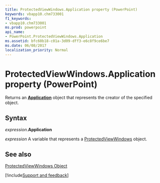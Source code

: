 ```yaml
---
title: ProtectedViewWindows.Application property (PowerPoint)
keywords: vbapp10.chm733001
f1_keywords:
- vbapp10.chm733001
ms.prod: powerpoint
api_name:
- PowerPoint.ProtectedViewWindows.Application
ms.assetid: bfc60b18-c01a-3d09-dff3-e6c8f9ce6be7
ms.date: 06/08/2017
localization_priority: Normal
---
```



# ProtectedViewWindows.Application property (PowerPoint)

Returns an  **[Application](PowerPoint.Application.md)** object that represents the creator of the specified object.


## Syntax

_expression_.**Application**

_expression_ A variable that represents a [ProtectedViewWindows](PowerPoint.ProtectedViewWindows.md) object.


## See also


[ProtectedViewWindows Object](PowerPoint.ProtectedViewWindows.md)

[!include[Support and feedback](~/includes/feedback-boilerplate.md)]